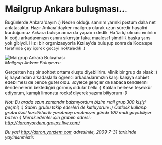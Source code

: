 # Mailgrup Ankara buluşması... 

Bugünlerde Ankara'dayım :) Neden olduğu sanırım yarınki postum daha net
anlatacaktır. Hazır Ankara'dayken mailgrup olarak uzun süredir hayalini
kurduğumuz Ankara buluşmamızı da yapalım dedik. Hafta içi olması eminim
ki çoğu arkadaşımızın canını sıkmıştır fakat maalesef şimdilik başka
şans yok gibiydi. Hızlı bir organizasyonla Kızılay'da buluşup sonra da
Kocatepe tarafında çay içerek geceyi noktaladık :)

![Mailgrup Ankara
Buluşması](../media/Mailgrup_Ankara_bulusmasi/30072009_1.jpg)\
*Mailgrup Ankara Buluşması*

Gerçekten hoş bir sohbet ortamı oluştu diyebilirim. Minik bir grup da
olsak :) iş hayatından arkadaşlarla öğrenci arkadaşlarımızın karşı
karşıya sohbet edebilmesi de bence güzel oldu. Böylece gençler de kabaca
kendilerini ileride nelerin beklediğini görmüş oldular belki :) Katılan
herkese teşekkür ediyorum, kamışlı limonata rocks! diyerek yazımı
bitiyorum :D

*Not: Bu arada uzun zamandır bakmıyordum bizim mail grup 300 kişiyi
geçmiş :) Sabırlı grubu takip edenleri de kutluyorum :) Outlook kullanıp
gruba özel kural/klasör yaratmayı unutmayın günde 100 maili geçebiliyor
bazen :) Merak edenler için grubun adresi :
<http://daronyondem.groups.live.com/>*


*Bu yazi http://daron.yondem.com adresinde, 2009-7-31 tarihinde yayinlanmistir.*